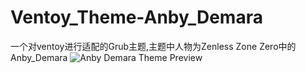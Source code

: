 # Ventoy_Theme-Anby_Demara
一个对ventoy进行适配的Grub主题,主题中人物为Zenless Zone Zero中的Anby_Demara
![Anby Demara Theme Preview](https://dutyc.us.kg/img/anby.png)
